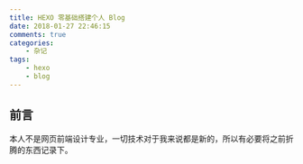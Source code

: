 ```yaml
---
title: HEXO 零基础搭建个人 Blog
date: 2018-01-27 22:46:15
comments: true
categories:
    - 杂记
tags:
    - hexo
    - blog
---
```


## 前言
本人不是网页前端设计专业，一切技术对于我来说都是新的，所以有必要将之前折腾的东西记录下。



